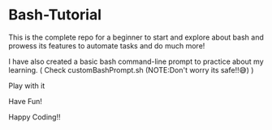 # Bash-Tutorial

This is the complete repo for a beginner to start and explore about bash and prowess its features to automate tasks and do much more!

I have also created a basic bash command-line prompt to practice about my learning. ( Check customBashPrompt.sh (NOTE:Don't worry its safe!!😅) )

Play with it

Have Fun!

Happy Coding!!
